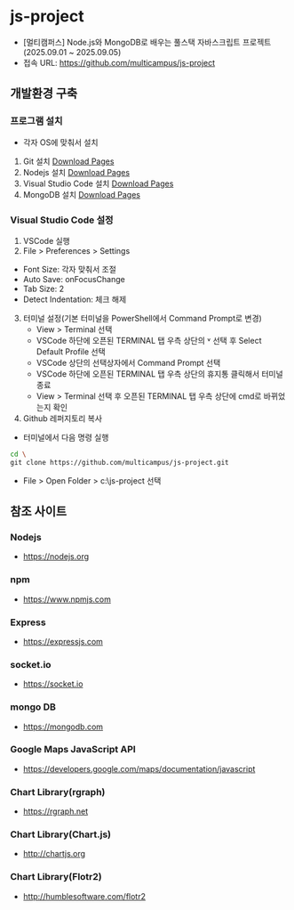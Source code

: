 # js-project

* [멀티캠퍼스] Node.js와 MongoDB로 배우는 풀스택 자바스크립트 프로젝트(2025.09.01 ~ 2025.09.05)
* 접속 URL: https://github.com/multicampus/js-project

## 개발환경 구축
### 프로그램 설치
* 각자 OS에 맞춰서 설치
1. Git 설치 [Download Pages](https://git-scm.com/downloads)
2. Nodejs 설치 [Download Pages](https://nodejs.org/ko/download)
3. Visual Studio Code 설치 [Download Pages](https://code.visualstudio.com/download)
4. MongoDB 설치 [Download Pages](https://www.mongodb.com/try/download/community)

### Visual Studio Code 설정
1. VSCode 실행
2. File > Preferences > Settings
  * Font Size: 각자 맞춰서 조절
  * Auto Save: onFocusChange
  * Tab Size: 2
  * Detect Indentation: 체크 해제
3. 터미널 설정(기본 터미널을 PowerShell에서 Command Prompt로 변경)
	* View > Terminal 선택
	* VSCode 하단에 오픈된 TERMINAL 탭 우측 상단의 ˅ 선택 후 Select Default Profile 선택
	* VSCode 상단의 선택상자에서 Command Prompt 선택
	* VSCode 하단에 오픈된 TERMINAL 탭 우측 상단의 휴지통 클릭해서 터미널 종료
	* View > Terminal 선택 후 오픈된 TERMINAL 탭 우측 상단에 cmd로 바뀌었는지 확인
4. Github 레퍼지토리 복사
  * 터미널에서 다음 명령 실행

  ```sh
  cd \
  git clone https://github.com/multicampus/js-project.git
  ```

  * File > Open Folder > c:\js-project 선택

## 참조 사이트
### Nodejs
* https://nodejs.org
### npm
* https://www.npmjs.com
### Express
* https://expressjs.com
### socket.io
* https://socket.io
### mongo DB
* https://mongodb.com
### Google Maps JavaScript API
* https://developers.google.com/maps/documentation/javascript
### Chart Library(rgraph)
* https://rgraph.net
### Chart Library(Chart.js)
* http://chartjs.org
### Chart Library(Flotr2)
* http://humblesoftware.com/flotr2